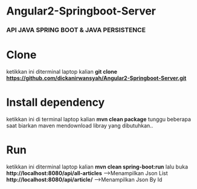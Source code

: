 # Angular2-Springboot-Server

<h3>API JAVA SPRING BOOT & JAVA PERSISTENCE</h3>

# Clone

ketikkan ini diterminal laptop kalian <strong>git clone https://github.com/dickanirwansyah/Angular2-Springboot-Server.git</strong> 

# Install dependency


ketikkan ini di terminal laptop kalian <strong>mvn clean package</strong> tunggu beberapa saat biarkan maven mendownload libray yang
dibutuhkan..

# Run

ketikkan ini diterminal laptop kalian <strong>mvn clean spring-boot:run</strong>
lalu buka 
<strong>http://localhost:8080/api/all-articles</strong> -->Menampilkan Json List
<strong>http://localhost:8080/api/article/</strong> -->Menampilkan Json By Id



